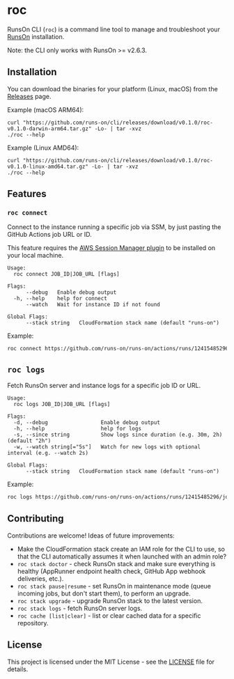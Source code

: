 # roc

RunsOn CLI (`roc`) is a command line tool to manage and troubleshoot your [RunsOn](https://runs-on.com) installation.

Note: the CLI only works with RunsOn >= v2.6.3.

## Installation

You can download the binaries for your platform (Linux, macOS) from the [Releases](https://github.com/runs-on/cli/releases/latest) page.

Example (macOS ARM64):

```
curl "https://github.com/runs-on/cli/releases/download/v0.1.0/roc-v0.1.0-darwin-arm64.tar.gz" -Lo- | tar -xvz
./roc --help
```

Example (Linux AMD64):

```
curl "https://github.com/runs-on/cli/releases/download/v0.1.0/roc-v0.1.0-linux-amd64.tar.gz" -Lo- | tar -xvz
./roc --help
```

## Features

### `roc connect`

Connect to the instance running a specific job via SSM, by just pasting the GitHub Actions job URL or ID.

This feature requires the [AWS Session Manager plugin](https://docs.aws.amazon.com/systems-manager/latest/userguide/session-manager-working-with-install-plugin.html) to be installed on your local machine.

```
Usage:
  roc connect JOB_ID|JOB_URL [flags]

Flags:
      --debug   Enable debug output
  -h, --help    help for connect
      --watch   Wait for instance ID if not found

Global Flags:
      --stack string   CloudFormation stack name (default "runs-on")
```

Example:

```bash
roc connect https://github.com/runs-on/runs-on/actions/runs/12415485296/job/34661958899
```

## `roc logs`

Fetch RunsOn server and instance logs for a specific job ID or URL.

```
Usage:
  roc logs JOB_ID|JOB_URL [flags]

Flags:
  -d, --debug                 Enable debug output
  -h, --help                  help for logs
  -s, --since string          Show logs since duration (e.g. 30m, 2h) (default "2h")
  -w, --watch string[="5s"]   Watch for new logs with optional interval (e.g. --watch 2s)

Global Flags:
      --stack string   CloudFormation stack name (default "runs-on")
```

Example:

```bash
roc logs https://github.com/runs-on/runs-on/actions/runs/12415485296/job/34661958899 --watch
```

## Contributing

Contributions are welcome! Ideas of future improvements:

* Make the CloudFormation stack create an IAM role for the CLI to use, so that the CLI automatically assumes it when launched with an admin role?
* `roc stack doctor` - check RunsOn stack and make sure everything is healthy (AppRunner endpoint health check, GitHub App webhook deliveries, etc.).
* `roc stack pause|resume` - set RunsOn in maintenance mode (queue incoming jobs, but don't start them), to perform an upgrade.
* `roc stack upgrade` - upgrade RunsOn stack to the latest version.
* `roc stack logs` - fetch RunsOn server logs.
* `roc cache [list|clear]` - list or clear cached data for a specific repository.

## License

This project is licensed under the MIT License - see the [LICENSE](LICENSE) file for details.
